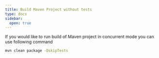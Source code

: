 ```yaml
---
title: Build Maven Project without tests
type: docs
sidebar:
  open: true
---
```


If you would like to run build of Maven project in concurrent mode you can use following command
```bash
mvn clean package -DskipTests
```
